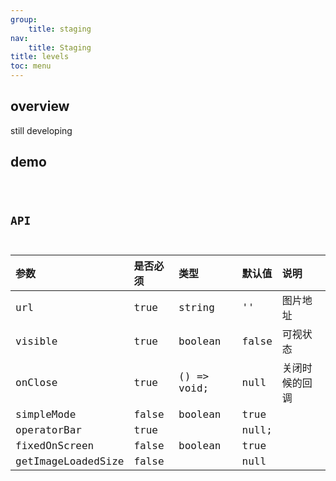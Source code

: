 ```yaml
---
group:
    title: staging
nav:
    title: Staging
title: levels
toc: menu
---
```


## overview

still developing

## demo

<code src="@/components/levels/demo/demo.tsx" />

## API

| 参数               | 是否必须 | 类型        | 默认值 | 说明           |
| :----------------- | :------- | :---------- | :----- | :------------- |
| url                | true     | string      | ''     | 图片地址       |
| visible            | true     | boolean     | false  | 可视状态       |
| onClose            | true     | () => void; | null   | 关闭时候的回调 |
| simpleMode         | false    | boolean     | true   |                |
| operatorBar        | true     |             | null;  |                |
| fixedOnScreen      | false    | boolean     | true   |                |
| getImageLoadedSize | false    |             | null   |                |
